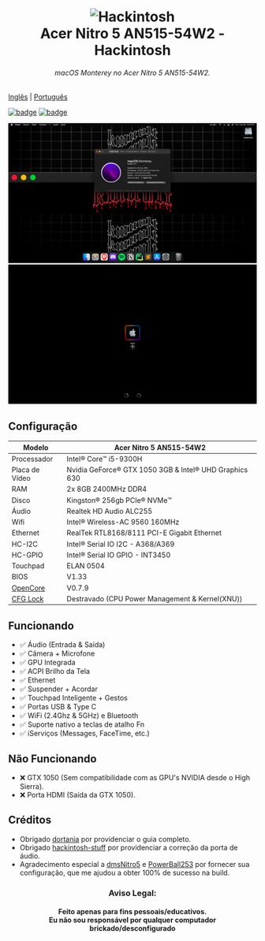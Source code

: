 <h1 align="center">
  <img src="img/logo.png" alt="Hackintosh" width="200px">
  <br>
    Acer Nitro 5 AN515-54W2 - Hackintosh
</h1>
<h6 align="center">macOS Monterey no Acer Nitro 5 AN515-54W2.</h6>

[Inglês](README.md) | [Português](README-pt-BR.md)

[![badge](https://img.shields.io/badge/macOS-Monterey_V12.2.1-white.svg)]() 
[![badge](https://img.shields.io/badge/OpenCore-V0.7.9-blue.svg)](https://github.com/acidanthera/OpenCorePkg/releases/tag/0.7.8)

<img src="img/Specs.png" alt="macOS Monterey">
<img src="img/Boot.png" alt="OpenCore Boot">

## Configuração

| Modelo                                                                                               | Acer Nitro 5 AN515-54W2                                |
|------------------------------------------------------------------------------------------------------|--------------------------------------------------------|
| Processador                                                                                          | Intel® Core™ i5-9300H                                  |
| Placa de Vídeo                                                                                       | Nvidia GeForce® GTX 1050 3GB & Intel® UHD Graphics 630 |
| RAM                                                                                                  | 2x 8GB 2400MHz DDR4                                    |
| Disco                                                                                                | Kingston® 256gb PCIe® NVMe™                            |
| Áudio                                                                                                | Realtek HD Audio ALC255                                |
| Wifi                                                                                                 | Intel® Wireless-AC 9560 160MHz                         |
| Ethernet                                                                                             | RealTek RTL8168/8111 PCI-E Gigabit Ethernet            |
| HC-I2C                                                                                               | Intel® Serial IO I2C - A368/A369                       |
| HC-GPIO                                                                                              | Intel® Serial IO GPIO - INT3450                        |
| Touchpad                                                                                             | ELAN 0504                                              |
| BIOS                                                                                                 | V1.33                                                  |
| [OpenCore](https://github.com/acidanthera/OpenCorePkg)                                               | V0.7.9                                                 |
| [CFG Lock](https://www.reddit.com/r/hackintosh/comments/hz2rtm/cfg_lockunlocking_alternative_method) | Destravado (CPU Power Management & Kernel(XNU))        |

## Funcionando

- ✅ Áudio (Entrada & Saída)
- ✅ Câmera + Microfone
- ✅ GPU Integrada
- ✅ ACPI Brilho da Tela
- ✅ Ethernet
- ✅ Suspender + Acordar
- ✅ Touchpad Inteligente + Gestos
- ✅ Portas USB & Type C
- ✅ WiFi (2.4Ghz & 5GHz) e Bluetooth
- ✅ Suporte nativo a teclas de atalho Fn
- ✅ iServiços (Messages, FaceTime, etc.)

## Não Funcionando

- ❌ GTX 1050 (Sem compatibilidade com as GPU's NVIDIA desde o High Sierra).
- ❌ Porta HDMI (Saída da GTX 1050).


## Créditos

- Obrigado [dortania](https://dortania.github.io/OpenCore-Install-Guide) por providenciar o guia completo.
- Obrigado [hackintosh-stuff](https://github.com/hackintosh-stuff/ComboJack) por providenciar a correção da porta de áudio.
- Agradecimento especial a [dmsNitro5](https://github.com/dmsNitro5/EFI-Acer-Nitro-5-AN515-54-574Q) e [PowerBall253](https://github.com/PowerBall253/AN515-54-Hackintosh) por fornecer sua configuração, que me ajudou a obter 100% de sucesso na build.


<h3 align="center">
Aviso Legal:
</h3>
<h4 align="center">
Feito apenas para fins pessoais/educativos.
<br>
Eu não sou responsável por qualquer computador brickado/desconfigurado
</h4>